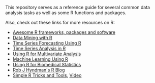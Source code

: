 This repository serves as a reference guide for several common data analysis tasks as well as some R functions and packages.

Also, check out these links for more resources on R:

- [Awesome R frameworks, packages and software](https://github.com/ujjwalkarn/awesome-R)
- [Data Mining with R](https://github.com/ujjwalkarn/Data-Mining-With-R)
- [Time Series Forecasting Using R](https://www.otexts.org/fpp)
- [Time Series Analysis in R](http://a-little-book-of-r-for-time-series.readthedocs.org/en/latest/src/timeseries.html)
- [Using R for Multivariate Analysis](http://little-book-of-r-for-multivariate-analysis.readthedocs.org/en/latest/src/multivariateanalysis.html)
- [Machine Learning Using R](https://www.otexts.org/sfml)
- [Using R for Biomedical Statistics](http://a-little-book-of-r-for-biomedical-statistics.readthedocs.org/en/latest/src/biomedicalstats.html)
- [Rob J Hyndman's R Blog](http://robjhyndman.com/hyndsight/r/)
- [Simple R Tricks and Tools](http://robjhyndman.com/hyndsight/simpler/), [Video](https://www.youtube.com/watch?v=Toc__W7L2Qo)
